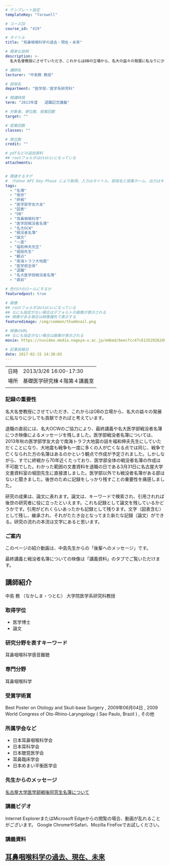```yaml
---
# テンプレート指定
templateKey: "farewell"

# コースID
course_id: "419"

# タイトル
title: "耳鼻咽喉科学の過去・現在・未来"

# 簡単な説明
description: >-
  名大名誉教授にさせていただき、これからはOBの立場から、名大の益々の発展に私なりに少しでも貢献できればと考えています。 退職の直前には、名大OCWのご協力により、最終講義や名大医学部戦没者名簿につき映像によるメッセージを残しました。医学部戦没者名簿については、2013年秋の医学部学友大会で南海トラフ大地震の話を福和伸夫先生にしていただくことになり、大地震も戦争も一度に多くの人が亡くなる点で ....

# 講師名
lecturer: "中島務 教授"

# 部局名
department: "医学部／医学系研究科"

# 開講時限
term: "2013年度	退職記念講義"

# 対象者、単位数、授業回数
target: ""

# 授業回数
classes: ""

# 単位数
credit: ""

# pdfなどの追加資料
## rootフォルダはstaticになっている
attachments:


# 関連するタグ
# （Yahoo API Key-Phase により取得。入力はタイトル、部局名と授業ホーム、出力はキーフレーズ（tags））
tags:
  - "名簿"
  - "後世"
  - "終戦"
  - "医学部学友大会"
  - "図表"
  - "OB"
  - "耳鼻咽喉科学"
  - "医学部戦没者名簿"
  - "名大OCW"
  - "戦没者名簿"
  - "論文"
  - "一度"
  - "福和伸夫先生"
  - "堀田先生"
  - "観点"
  - "南海トラフ大地震"
  - "医学部全体"
  - "退職"
  - "名大医学部戦没者名簿"
  - "直前"

# 色付けのロールにするか
featuredpost: true

# 画像
## rootフォルダはstaticになっている
## なにも指定がない場合はデフォルトの画像が表示される
## 映像がある場合は映像優先で表示する
featuredimage: /img/common/thumbnail.png

# 映像のURL
## なにも指定がない場合は画像が表示される
movie: https://nuvideo.media.nagoya-u.ac.jp/embed/beecfcc47c613529262d80c84c575acf144971de

# 記事投稿日
date: 2017-02-15 14:38:03
---
```


|   |   |
|---|---|
| 日時 | 2013/3/26  16:00-17:30 |
| 場所 | 基礎医学研究棟４階第４講義室 |
|   |   |


### 記録の重要性

名大名誉教授にさせていただき、これからはOBの立場から、名大の益々の発展に私なりに少しでも貢献できればと考えています。

退職の直前には、名大OCWのご協力により、最終講義や名大医学部戦没者名簿につき映像によるメッセージを残しました。医学部戦没者名簿については、2013年秋の医学部学友大会で南海トラフ大地震の話を福和伸夫先生にしていただくことになり、大地震も戦争も一度に多くの人が亡くなる点では同じ、戦争で亡くなられた方の名簿はあるのかという観点で作成が予定されました。しかしながら、すでに終戦から70年近くたっており、医学部全体の戦没者名簿の作成は不可能でした。わかった範囲の文書資料を退職の日である3月31日に名古屋大学文書資料室の堀田先生に直接渡しました。医学部以外でも戦没者名簿がある部はないと聞きました。後世のために記録をしっかり残すことの重要性を痛感しました。

研究の成果は、論文に表れます。論文は、キーワードで検索され、引用されれば後世の研究者に役に立ったといえます。これも記録として論文を残しているかどうかです。引用がどれくらいあったかも記録として残ります。文字（図表含む）として残し、継承され、それがたたき台となってまた新たな記録（論文）ができる。研究の流れの本流は文字にあると思います。

### ご案内

このページの紹介動画は、中島先生からの「後輩へのメッセージ」です。

最終講義と戦没者名簿についての映像は「講義資料」のタブでご覧いただけます。


## 講師紹介

中島 務 （なかしま・つとむ） 大学院医学系研究科教授

### 取得学位

* 医学博士
* 論文

### 研究分野を表すキーワード

耳鼻咽喉科学感音難聴

### 専門分野

耳鼻咽喉科学

### 受賞学術賞

Best Poster on Otology and Skull-base Surgery , 2009年06月04日 , 2009 World Congress of Oto-Rhino-Laryngology ( Sao Paulo, Brazil ) , その他

### 所属学会など

* 日本耳鼻咽喉科学会
* 日本耳科学会
* 日本聴覚医学会
* 耳鼻臨床学会
* 日本めまい平衡医学会


### 先生からのメッセージ


<a href="https://nuvideo.media.nagoya-u.ac.jp/embed/881a933e971f1b13ad7fbb00cdc050472279e2f6" target="blank"> 名古屋大学医学部戦後同窓生名簿について </a>

### 講義ビデオ


Internet ExplorerまたはMicrosoft Edgeからの閲覧の場合、動画が乱れることがございます。
Google ChromeやSafari、Mozilla FireFoxでお試しください。

### 講義資料

[耳鼻咽喉科学の過去、現在、未来](https://ocw.nagoya-u.jp/files/419/Nakashima1.pdf) 
-----